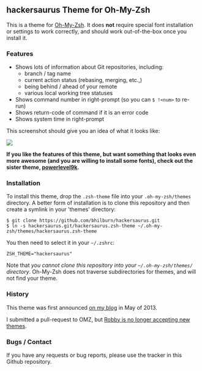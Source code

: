 ## hackersaurus Theme for Oh-My-Zsh

This is a theme for [Oh-My-Zsh](https://github.com/robbyrussell/oh-my-zsh). It
does **not** require special font installation or settings to work correctly,
and should work out-of-the-box once you install it.

### Features
* Shows lots of information about Git repositories, including:
    * branch / tag name
    * current action status (rebasing, merging, etc.,)
    * being behind / ahead of your remote
    * various local working tree statuses
* Shows command number in right-prompt (so you can `$ !<num>` to re-run)
* Shows return-code of command if it is an error code
* Shows system time in right-prompt

This screenshot should give you an idea of what it looks like:

![](http://bhilburn.org/content/images/2014/11/hokietux_theme.png)

**If you like the features of this theme, but want something that looks even
more awesome (and you are willing to install some fonts), check out the sister
theme, [powerlevel9k](https://github.com/bhilburn/powerlevel9k).**

### Installation

To install this theme, drop the `.zsh-theme` file into your `.oh-my-zsh/themes`
directory. A better form of installation is to clone this repository and then
create a symlink in your 'themes' directory:

    $ git clone https://github.com/bhilburn/hackersaurus.git
    $ ln -s hackersaurus.git/hackersaurus.zsh-theme ~/.oh-my-zsh/themes/hackersaurus.zsh-theme

You then need to select it in your `~/.zshrc`:

    ZSH_THEME="hackersaurus"

Note that *you cannot clone this repository into your `~/.oh-my-zsh/themes/` directory*.
Oh-My-Zsh does not traverse subdirectories for themes, and will not find your theme.

### History
This theme was first announced [on my blog](http://bhilburn.org/the-hokietux-oh-my-zsh-theme/) in May of 2013.

I submitted a pull-request to OMZ, but [Robby is no longer accepting new
themes](https://github.com/robbyrussell/oh-my-zsh/pull/1804).

### Bugs / Contact

If you have any requests or bug reports, please use the tracker in this Github
repository.

